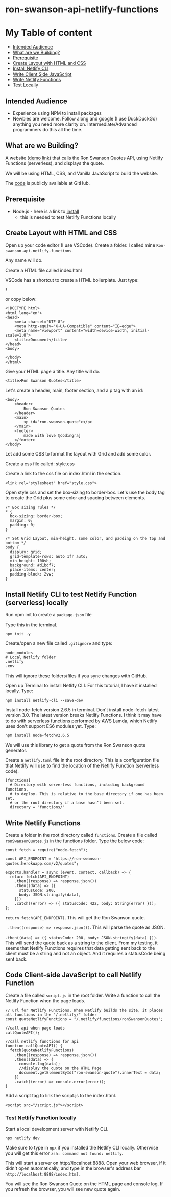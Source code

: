 # ron-swanson-api-netlify-functions

# My Table of content
- [Intended Audience](#id-section1)
- [What are we Building?](#id-section2)
- [Prerequisite](#id-section3)
- [Create Layout with HTML and CSS](#id-section4)
- [Install Netlify CLI](#id-section5)
- [Write Client Side JavaScript](#id-section6)
- [Write Netlify Functions](#id-section7)
- [Test Locally](#id-section8)
<div id='id-section1'/>

## Intended Audience

- Experience using NPM to install packages
- Newbies are welcome. Follow along and google (I use DuckDuckGo) anything you need more clarity on. Intermediate/Advanced programmers do this all the time.
<div id='id-section2'/>

## What are we Building?

A website ([demo link](https://ronswansonquotesapi.netlify.app/)) that calls the Ron Swanson Quotes API, using Netlify Functions (serverless), and displays the quote. 

We will be using HTML, CSS, and Vanilla JavaScript to build the website.
<div id='id-section3'/>

The  [code](https://github.com/coding-island-js/ron-swanson-api-netlify-functions) is publicly available at GitHub.

## Prerequisite

- Node.js - here is a link to [install](https://nodejs.org/)
   - this is needed to test Netlify Functions locally
<div id='id-section4'/>

## Create Layout with HTML and CSS

Open up your code editor (I use VSCode). Create a folder. I called mine ```Ron-swanson-api-netlify-functions```.

Any name will do.

Create a HTML file called index.html

VSCode has a shortcut to create a HTML boilerplate. Just type:

```
!
``` 

or copy below:

```
<!DOCTYPE html>
<html lang="en">
<head>
    <meta charset="UTF-8">
    <meta http-equiv="X-UA-Compatible" content="IE=edge">
    <meta name="viewport" content="width=device-width, initial-scale=1.0">
    <title>Document</title>
</head>
<body>
    
</body>
</html>
``` 

Give your HTML page a title. Any title will do.

```
<title>Ron Swanson Quotes</title>
``` 

Let's create a header, main, footer section, and a p tag with an id:

```
<body>
    <header>
        Ron Swanson Quotes
    </header>
    <main>
        <p id="ron-swanson-quote"></p>
    </main>
    <footer>
        made with love @codingraj
    </footer>
</body>
``` 

Let add some CSS to format the layout with Grid and add some color.

Create a css file called: style.css

Create a link to the css file on index.html in the <head> section.

```
<link rel="stylesheet" href="style.css">
``` 

Open style.css and set the box-sizing to border-box. Let's use the body tag to create the Grid plus some color and spacing between elements.

```
/* Box sizing rules */
* {
  box-sizing: border-box;
  margin: 0;
  padding: 0;
}

/* Set Grid Layout, min-height, some color, and padding on the top and bottom */
body {
  display: grid;
  grid-template-rows: auto 1fr auto;
  min-height: 100vh;
  background: #d1bdf7;
  place-items: center;
  padding-block: 2vw;
}
``` 
<div id='id-section5'/>

## Install Netlify CLI to test Netlify Function (serverless) locally

Run npm init to create a ```package.json``` file

Type this in the terminal.

```
npm init -y
``` 

Create/open a new file called ```.gitignore``` and type:

```
node_modules
# Local Netlify folder
.netlify
.env
``` 

This will ignore these folders/files if you sync changes with GitHub.

Open up Terminal to install Netlify CLI. For this tutorial, I have it installed locally. Type:

```
npm install netlify-cli --save-dev
``` 

Install node-fetch version 2.6.5 in terminal. Don't install node-fetch latest version 3.0. The latest version breaks Netlify Functions. I think it may have to do with serverless functions performed by AWS Lamda, which Netlify uses don't support ES6 modules yet. Type:

```
npm install node-fetch@2.6.5
```  

We will use this library to get a quote from the Ron Swanson quote generator.

Create a ```netlify.toml``` file in the root directory. This is a configuration file that Netlify will use to find the location of the Netlify Function (serverless code).

```
[functions]
  # Directory with serverless functions, including background functions,
  # to deploy. This is relative to the base directory if one has been set, 
  # or the root directory if a base hasn’t been set.
  directory = "functions/"
``` 
<div id='id-section6'/>

## Write Netlify Functions

Create a folder in the root directory called ```functions```. Create a file called ```ronSwansonQuotes.js``` in the functions folder. Type the below code:


```
const fetch = require("node-fetch");

const API_ENDPOINT = "https://ron-swanson-quotes.herokuapp.com/v2/quotes";

exports.handler = async (event, context, callback) => {
  return fetch(API_ENDPOINT)
    .then((response) => response.json())
    .then((data) => ({
      statusCode: 200,
      body: JSON.stringify(data),
    }))
    .catch((error) => ({ statusCode: 422, body: String(error) }));
};
``` 

```return fetch(API_ENDPOINT)```. This will get the Ron Swanson quote.

``` .then((response) => response.json())```. This will parse the quote as JSON.

```.then((data) => ({ statusCode: 200, body: JSON.stringify(data) }))```. This will send the quote back as a string to the client. From my testing, it seems that Netlify Functions requires that data getting sent back to the client must be a string and not an object. And it requires a statusCode being sent back.
<div id='id-section7'/>

## Code Client-side JavaScript to call Netlify Function

Create a file called ```script.js``` in the root folder. Write a function to call the Netlify Function when the page loads.

```
// url for Netlify Functions. When Netlify builds the site, it places all functions in the "/.netlify/" folder
const quoteNetlifyFunctions = "/.netlify/functions/ronSwansonQuotes";

//call api when page loads
callQuoteAPI();

//call netlify functions for api
function callQuoteAPI() {
  fetch(quoteNetlifyFunctions)
    .then((response) => response.json())
    .then((data) => {
      console.log(data);
      //display the quote on the HTML Page
      document.getElementById("ron-swanson-quote").innerText = data;
    })
    .catch((error) => console.error(error));
}
``` 
Add a script tag to link the script.js to the index.html.

```
<script src="/script.js"></script>
```
<div id='id-section8'/>

### Test Netlify Function locally

Start a local development server with Netlify CLI. 

```
npx netlify dev
``` 

Make sure to type in ```npx``` if you installed the Netlify CLI locally. Otherwise you will get this error ```zsh: command not found: netlify```.

This will start a server on http://localhost:8888. Open your web browser, if it didn't open automatically, and type in the browser's address bar ```http://localhost:8888/index.html```.

You will see the Ron Swanson Quote on the HTML page and console log. If you refresh the browser, you will see new quote again.













